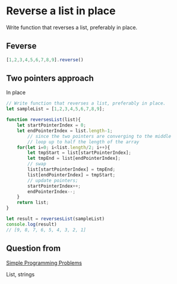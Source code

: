 # Reverse a list in place

Write function that reverses a list, preferably in place.

## Feverse

```jsx
[1,2,3,4,5,6,7,8,9].reverse()
```

## Two pointers approach

In place 

```jsx
// Write function that reverses a list, preferably in place.
let sampleList = [1,2,3,4,5,6,7,8,9];

function reversesList(list){
    let startPointerIndex = 0;
    let endPointerIndex = list.length-1;
		// since the two pointers are converging to the middle
		// loop up to half the length of the array
    for(let i=0; i<list.length/2; i++){
        let tmpStart = list[startPointerIndex];
        let tmpEnd = list[endPointerIndex];
        // swap 
        list[startPointerIndex] = tmpEnd;
        list[endPointerIndex] = tmpStart;
        // update pointers;
        startPointerIndex++;
        endPointerIndex--;
    }
    return list;
}

let result = reversesList(sampleList)
console.log(result)
// [9, 8, 7, 6, 5, 4, 3, 2, 1]
```

## Question from

[Simple Programming Problems](https://adriann.github.io/programming_problems.html)

List, strings